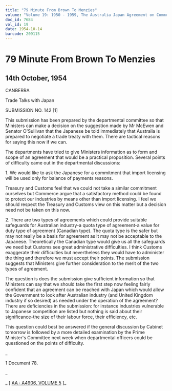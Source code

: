 ```yaml
---
title: "79 Minute From Brown To Menzies"
volume: "Volume 19: 1950 - 1959, The Australia Japan Agreement on Commerce"
doc_id: 7684
vol_id: 19
date: 1954-10-14
barcode: 209115
---
```


# 79 Minute From Brown To Menzies

## 14th October, 1954

CANBERRA

Trade Talks with Japan

SUBMISSION NO. 142 [1]

This submission has been prepared by the departmental committee so that Ministers can make a decision on the suggestion made by Mr McEwen and Senator O'Sullivan that the Japanese be told immediately that Australia is prepared to negotiate a trade treaty with them. There are tactical reasons for saying this now if we can.

The departments have tried to give Ministers information as to form and scope of an agreement that would be a practical proposition. Several points of difficulty came out in the departmental discussions:

1\. We would like to ask the Japanese for a commitment that import licensing will be used only for balance of payments reasons.

Treasury and Customs feel that we could not take a similar commitment ourselves but Commerce argue that a satisfactory method could be found to protect our industries by means other than import licensing. I feel we should respect the Treasury and Customs view on this matter but a decision need not be taken on this now.

2\. There are two types of agreements which could provide suitable safeguards for Australian industry-a quota type of agreement-a value for duty type of agreement (Canadian type). The quota type is the safer but may not really be a basis for agreement as it may not be acceptable to the Japanese. Theoretically the Canadian type would give us all the safeguards we need but Customs see great administrative difficulties. I think Customs exaggerate their difficulties but nevertheless they would have to administer the thing and therefore we must accept their points. The submission suggests that Ministers give further consideration to the merit of the two types of agreement.

The question is does the submission give sufficient information so that Ministers can say that we should take the first step now feeling fairly confident that an agreement can be reached with Japan which would allow the Government to look after Australian industry (and United Kingdom industry if so desired) as needed under the operation of the agreement? There are deficiencies in the submission: for instance industries vulnerable to Japanese competition are listed but nothing is said about their significance-the size of their labour force, their efficiency, etc.

This question could best be answered if the general discussion by Cabinet tomorrow is followed by a more detailed examination by the Prime Minister's Committee next week when departmental officers could be questioned on the points of difficulty.

_

1 Document 78.

_

_ [ [AA : A4906, VOLUME 5](http://www.naa.gov.au/cgi-bin/Search?O=I&Number=209115) ]_
